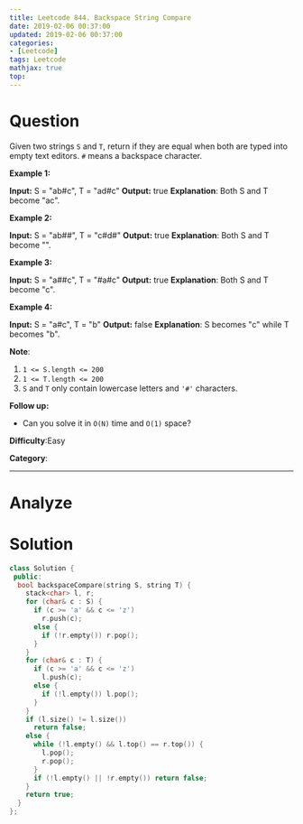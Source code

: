 ```yaml
---
title: Leetcode 844. Backspace String Compare
date: 2019-02-06 00:37:00
updated: 2019-02-06 00:37:00
categories: 
- [Leetcode]
tags: Leetcode
mathjax: true
top:
---
```


# Question

Given two strings `S` and  `T`, return if they are equal when both are typed into empty text editors.  `#`  means a backspace character.

**Example 1:**

**Input:** S = "ab#c", T = "ad#c"
**Output:** true **Explanation**: Both S and T become "ac".

**Example 2:**

**Input:** S = "ab##", T = "c#d#"
**Output:** true **Explanation**: Both S and T become "".

**Example 3:**

**Input:** S = "a##c", T = "#a#c"
**Output:** true **Explanation**: Both S and T become "c".

**Example 4:**

**Input:** S = "a#c", T = "b"
**Output:** false **Explanation**: S becomes "c" while T becomes "b".

**Note**:

1.  `1 <= S.length <= 200`
2.  `1 <= T.length <= 200`
3.  `S` and  `T`  only contain lowercase letters and  `'#'`  characters.

**Follow up:**

-   Can you solve it in  `O(N)`  time and  `O(1)`  space?

**Difficulty**:Easy

**Category**:

<!-- more -->

------------

# Analyze

# Solution

```cpp
class Solution {
 public:
  bool backspaceCompare(string S, string T) {
    stack<char> l, r;
    for (char& c : S) {
      if (c >= 'a' && c <= 'z')
        r.push(c);
      else {
        if (!r.empty()) r.pop();
      }
    }
    for (char& c : T) {
      if (c >= 'a' && c <= 'z')
        l.push(c);
      else {
        if (!l.empty()) l.pop();
      }
    }
    if (l.size() != l.size())
      return false;
    else {
      while (!l.empty() && l.top() == r.top()) {
        l.pop();
        r.pop();
      }
      if (!l.empty() || !r.empty()) return false;
    }
    return true;
  }
};
```